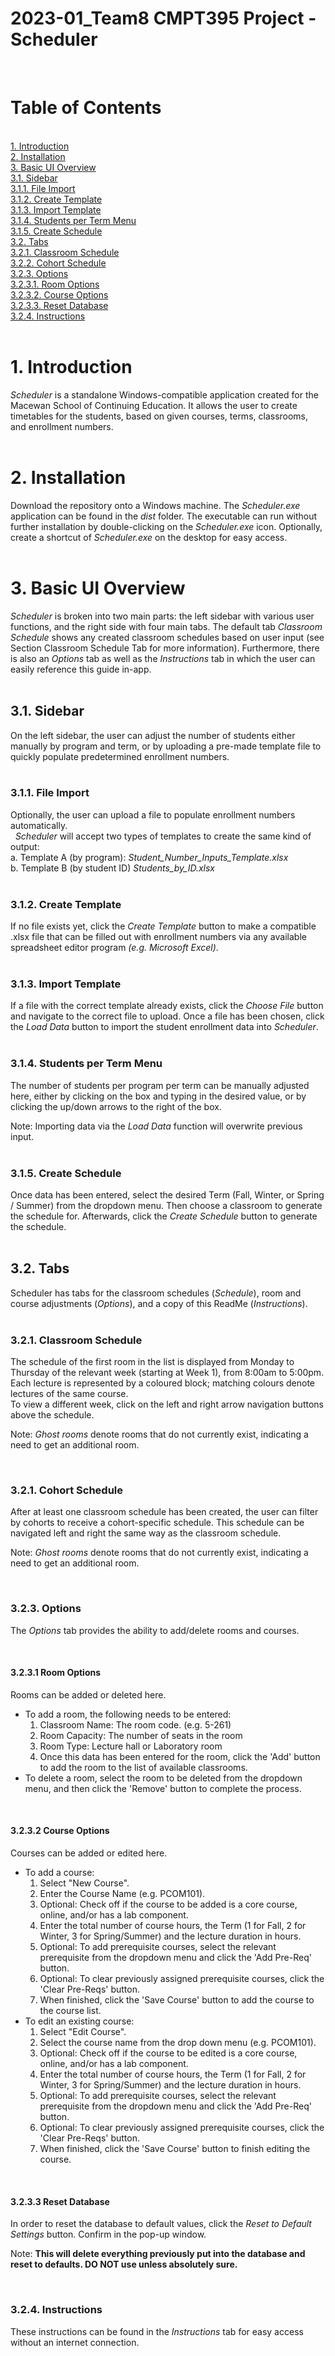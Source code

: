 # 2023-01_Team8 CMPT395 Project - Scheduler  
&nbsp; 
# Table of Contents  
&nbsp;  
[1. Introduction](https://github.com/MacEwanCMPT395/2023-01_Team8#1-introduction)  
[2. Installation](https://github.com/MacEwanCMPT395/2023-01_Team8#2-installation)  
[3. Basic UI Overview](https://github.com/MacEwanCMPT395/2023-01_Team8#3-basic-ui-overview)  
    [3.1. Sidebar](https://github.com/MacEwanCMPT395/2023-01_Team8#31-sidebar)  
        [3.1.1. File Import](https://github.com/MacEwanCMPT395/2023-01_Team8#311-file-import)    
        [3.1.2. Create Template](https://github.com/MacEwanCMPT395/2023-01_Team8#312-create-template)  
        [3.1.3. Import Template](https://github.com/MacEwanCMPT395/2023-01_Team8#313-import-template)   
        [3.1.4. Students per Term Menu](https://github.com/MacEwanCMPT395/2023-01_Team8#314-students-per-term-menu)  
        [3.1.5. Create Schedule](https://github.com/MacEwanCMPT395/2023-01_Team8#315-create-schedule)  
    [3.2. Tabs](https://github.com/MacEwanCMPT395/2023-01_Team8#32-tabs)  
        [3.2.1. Classroom Schedule](https://github.com/MacEwanCMPT395/2023-01_Team8#321-classroom-schedule)  
        [3.2.2. Cohort Schedule](https://github.com/MacEwanCMPT395/2023-01_Team8#322-cohort-schedule)   
        [3.2.3. Options](https://github.com/MacEwanCMPT395/2023-01_Team8#323-options)  
            [3.2.3.1. Room Options](https://github.com/MacEwanCMPT395/2023-01_Team8#3231-room-options)  
            [3.2.3.2. Course Options](https://github.com/MacEwanCMPT395/2023-01_Team8#3232-course-options)  
            [3.2.3.3. Reset Database](https://github.com/MacEwanCMPT395/2023-01_Team8#3233-reset-database)  
        [3.2.4. Instructions](https://github.com/MacEwanCMPT395/2023-01_Team8#324-instructions)  
&nbsp;  
# 1. Introduction
*Scheduler* is a standalone Windows-compatible application created for the Macewan School of Continuing Education. It allows the user to create timetables for the students, based on given courses, terms, classrooms, and enrollment numbers.  
&nbsp;   
# 2. Installation
Download the repository onto a Windows machine. The *Scheduler.exe* application can be found in the *dist* folder. The executable can run without further installation by double-clicking on the *Scheduler.exe* icon.  Optionally, create a shortcut of *Scheduler.exe* on the desktop for easy access.  
&nbsp;   
# 3. Basic UI Overview
*Scheduler* is broken into two main parts: the left sidebar with various user functions, and the right side with four main tabs. The default tab *Classroom Schedule* shows any created classroom schedules based on user input (see Section Classroom Schedule Tab for more information). Furthermore, there is also an *Options* tab as well as the *Instructions* tab in which the user can easily reference this guide in-app.  
&nbsp; 
&nbsp; 
## 3.1. Sidebar
On the left sidebar, the user can adjust the number of students either manually by program and term, or by uploading a pre-made template file to quickly populate predetermined enrollment numbers.  
&nbsp;   
### 3.1.1. File Import
Optionally, the user can upload a file to populate enrollment numbers automatically.  
&nbsp; 
*Scheduler* will accept two types of templates to create the same kind of output:  
a. Template A (by program): *Student_Number_Inputs_Template.xlsx*  
b. Template B (by student ID) *Students_by_ID.xlsx*  
&nbsp; 
### 3.1.2. Create Template
If no file exists yet, click the *Create Template* button to make a compatible .xlsx file that can be filled out with enrollment numbers via any available spreadsheet editor program *(e.g. Microsoft Excel)*.  
&nbsp;   
### 3.1.3. Import Template
If a file with the correct template already exists, click the *Choose File* button and navigate to the correct file to upload. Once a file has been chosen, click the *Load Data* button to import the student enrollment data into *Scheduler*.  
&nbsp;   
### 3.1.4. Students per Term Menu
The number of students per program per term can be manually adjusted here, either by clicking on the box and typing in the desired value, or by clicking the up/down arrows to the right of the box.  

Note: Importing data via the *Load Data* function will overwrite previous input.   
&nbsp;   
### 3.1.5. Create Schedule
Once data has been entered, select the desired Term (Fall, Winter, or Spring / Summer) from the dropdown menu. Then choose a classroom to generate the schedule for. Afterwards, click the *Create Schedule* button to generate the schedule. 
&nbsp;   
&nbsp; 
## 3.2. Tabs  
Scheduler has tabs for the classroom schedules (*Schedule*), room and course adjustments (*Options*), and a copy of this ReadMe (*Instructions*).
&nbsp;   
&nbsp; 
### 3.2.1. Classroom Schedule
The schedule of the first room in the list is displayed from Monday to Thursday of the relevant week (starting at Week 1), from 8:00am to 5:00pm. 
Each lecture is represented by a coloured block; matching colours denote lectures of the same course. 
&nbsp;   
To view a different week, click on the left and right arrow navigation buttons above the schedule.

Note: *Ghost rooms* denote rooms that do not currently exist, indicating a need to get an additional room. 

&nbsp;   
### 3.2.1. Cohort Schedule
After at least one classroom schedule has been created, the user can filter by cohorts to receive a cohort-specific schedule. This schedule can be navigated left and right the same way as the classroom schedule.

Note: *Ghost rooms* denote rooms that do not currently exist, indicating a need to get an additional room. 

&nbsp; 
### 3.2.3. Options  
The *Options* tab provides the ability to add/delete rooms and courses.  

&nbsp;   
#### 3.2.3.1 Room Options  
Rooms can be added or deleted here.  
- To add a room, the following needs to be entered:    
    1.    Classroom Name:     The room code. (e.g. 5-261)    
    2.    Room Capacity:      The number of seats in the room  
    3.    Room Type:          Lecture hall or Laboratory room  
    4.    Once this data has been entered for the room, click the 'Add' button to add the room to the list of available classrooms. 
&nbsp;   
- To delete a room, select the room to be deleted from the dropdown menu, and then click the 'Remove' button to complete the process.  

&nbsp;   
#### 3.2.3.2 Course Options  
Courses can be added or edited here. 
&nbsp; 
- To add a course:  
    1.  Select "New Course".  
    2.  Enter the Course Name (e.g. PCOM101).  
    3.  Optional: Check off if the course to be added is a core course, online, and/or has a lab component.  
    4.  Enter the total number of course hours, the Term (1 for Fall, 2 for Winter, 3 for Spring/Summer) and the lecture duration in hours. 
    5.  Optional: To add prerequisite courses, select the relevant prerequisite from the dropdown menu and click the 'Add Pre-Req' button. 
    6.  Optional: To clear previously assigned prerequisite courses, click the 'Clear Pre-Reqs' button.  
    7.  When finished, click the 'Save Course' button to add the course to the course list. 
&nbsp;   
- To edit an existing course:  
    1.  Select "Edit Course".    
    2.  Select the course name from the drop down menu (e.g. PCOM101).  
    3.  Optional: Check off if the course to be edited is a core course, online, and/or has a lab component.  
    4.  Enter the total number of course hours, the Term (1 for Fall, 2 for Winter, 3 for Spring/Summer) and the lecture duration in hours.   
    5.  Optional: To add prerequisite courses, select the relevant prerequisite from the dropdown menu and click the 'Add Pre-Req' button.   
    6.  Optional: To clear previously assigned prerequisite courses, click the 'Clear Pre-Reqs' button.  
    7.  When finished, click the 'Save Course' button to finish editing the course.  
 
&nbsp;   
#### 3.2.3.3 Reset Database  
In order to reset the database to default values, click the *Reset to Default Settings* button. Confirm in the pop-up window.

Note: **This will delete everything previously put into the database and reset to defaults. DO NOT use unless absolutely sure.**  

&nbsp; 
### 3.2.4. Instructions
These instructions can be found in the *Instructions* tab for easy access without an internet connection. 
&nbsp;   